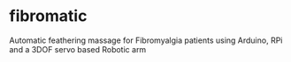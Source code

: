# fibromatic
Automatic feathering massage for Fibromyalgia patients using Arduino, RPi and a 3DOF servo based Robotic arm 
